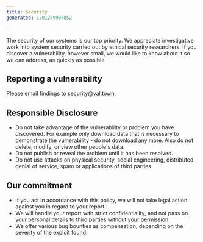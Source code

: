 ```yaml
---
title: Security
generated: 1701279907852

---
```


The security of our systems is our top priority. We appreciate investigative
work into system security carried out by ethical security researchers. If you
discover a vulnerability, however small, we would like to know about it so we
can address, as quickly as possible.

## Reporting a vulnerability

Please email findings to [security@val.town](mailto:security@val.town).

## Responsible Disclosure

- Do not take advantage of the vulnerability or problem you have discovered. For
  example only download data that is necessary to demonstrate the
  vulnerability - do not download any more. Also do not delete, modify, or view
  other people's data.
- Do not publish or reveal the problem until it has been resolved.
- Do not use attacks on physical security, social engineering, distributed
  denial of service, spam or applications of third parties.

## Our commitment

- If you act in accordance with this policy, we will not take legal action
  against you in regard to your report.
- We will handle your report with strict confidentiality, and not pass on your
  personal details to third parties without your permission.
- We offer various bug bounties as compensation, depending on the severity of
  the exploit found.
